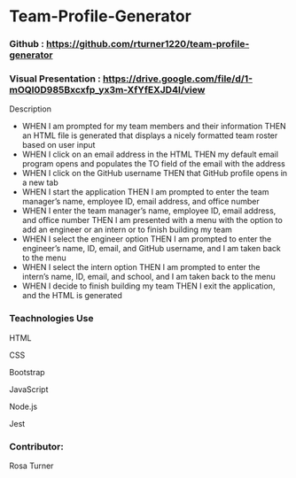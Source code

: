 # Team-Profile-Generator

### Github : https://github.com/rturner1220/team-profile-generator

### Visual Presentation : https://drive.google.com/file/d/1-mOQl0D985Bxcxfp_yx3m-XfYfEXJD4I/view

Description

* WHEN I am prompted for my team members and their information
    THEN an HTML file is generated that displays a nicely formatted team roster based on user input
* WHEN I click on an email address in the HTML
    THEN my default email program opens and populates the TO field of the email with the address
* WHEN I click on the GitHub username
    THEN that GitHub profile opens in a new tab
* WHEN I start the application
    THEN I am prompted to enter the team manager’s name, employee ID, email address, and office number
* WHEN I enter the team manager’s name, employee ID, email address, and office number
    THEN I am presented with a menu with the option to add an engineer or an intern or to finish building my team
* WHEN I select the engineer option
    THEN I am prompted to enter the engineer’s name, ID, email, and GitHub username, and I am taken back to the menu
* WHEN I select the intern option
    THEN I am prompted to enter the intern’s name, ID, email, and school, and I am taken back to the menu
* WHEN I decide to finish building my team
    THEN I exit the application, and the HTML is generated

### Teachnologies Use
<p>HTML</p>
<p>CSS</p>
<p>Bootstrap</p>
<p>JavaScript</p>
<p>Node.js</p>
<p>Jest</p>

### Contributor:
Rosa Turner




